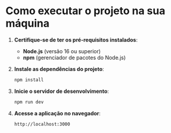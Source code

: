 # Como executar o projeto na sua máquina

1. **Certifique-se de ter os pré-requisitos instalados**:
    - **Node.js** (versão 16 ou superior)
    - **npm** (gerenciador de pacotes do Node.js)

2. **Instale as dependências do projeto**:
   ```bash
   npm install
   ```

3. **Inicie o servidor de desenvolvimento**:
   ```bash
   npm run dev
   ```

4. **Acesse a aplicação no navegador**:
   ```
   http://localhost:3000
   ```